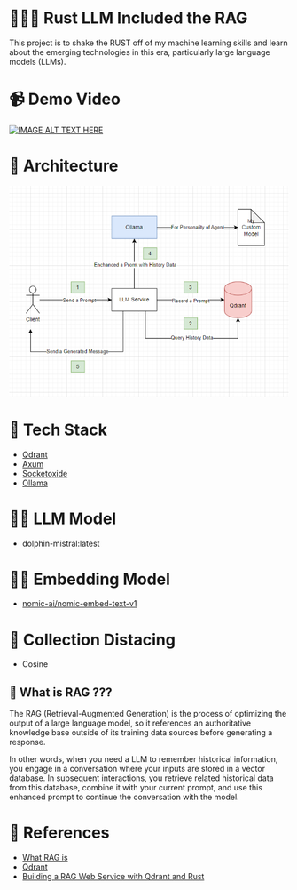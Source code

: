 # 🦀🦀🦀 Rust LLM Included the RAG

This project is to shake the RUST off of my machine learning skills and learn about the emerging technologies in this era, particularly large language models (LLMs).

# 📹 Demo Video

[![IMAGE ALT TEXT HERE](https://img.youtube.com/vi/bZm2F1USWu0/0.jpg)](https://youtu.be/bZm2F1USWu0)

# 📐 Architecture

![alt text](./screenshots/arch.png "Architecture")

# 🚀 Tech Stack

- [Qdrant](https://docs.rs/socketioxide/latest/socketioxide/)
- [Axum](https://docs.rs/axum/latest/axum/)
- [Socketoxide](https://docs.rs/socketioxide/latest/socketioxide/)
- [Ollama](https://ollama.com/)

# 👩‍🏭 LLM Model

- dolphin-mistral:latest

# 🧙‍♂️ Embedding Model

- [nomic-ai/nomic-embed-text-v1](https://huggingface.co/nomic-ai/nomic-embed-text-v1)

# 🎢 Collection Distacing

- Cosine

## 🧠 What is RAG ???

The RAG (Retrieval-Augmented Generation) is the process of optimizing the output of a large language model, so it references an authoritative knowledge base outside of its training data sources before generating a response.

In other words, when you need a LLM to remember historical information, you engage in a conversation where your inputs are stored in a vector database. In subsequent interactions, you retrieve related historical data from this database, combine it with your current prompt, and use this enhanced prompt to continue the conversation with the model.

# 📑 References

- [What RAG is](<https://aws.amazon.com/what-is/retrieval-augmented-generation/#:~:text=Retrieval%2DAugmented%20Generation%20(RAG),sources%20before%20generating%20a%20response.>)
- [Qdrant](https://qdrant.tech/documentation/overview/)
- [Building a RAG Web Service with Qdrant and Rust](https://www.shuttle.rs/blog/2024/02/28/rag-llm-rust)

